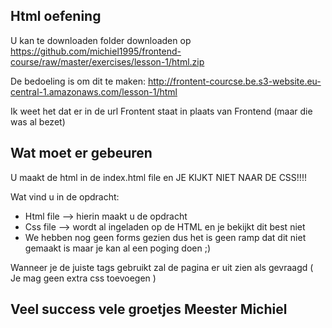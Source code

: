 ## Html oefening

U kan te downloaden folder downloaden op
https://github.com/michiel1995/frontend-course/raw/master/exercises/lesson-1/html.zip

De bedoeling is om dit te maken:
http://frontent-courcse.be.s3-website.eu-central-1.amazonaws.com/lesson-1/html

Ik weet het dat er in de url Frontent staat in plaats van Frontend (maar die was al bezet)

## Wat moet er gebeuren

U maakt de html in de index.html file en JE KIJKT NIET NAAR DE CSS!!!!

Wat vind u in de opdracht:

- Html file --> hierin maakt u de opdracht
- Css file --> wordt al ingeladen op de HTML en je bekijkt dit best niet
- We hebben nog geen forms gezien dus het is geen ramp dat dit niet gemaakt is maar je kan al een poging doen ;)

Wanneer je de juiste tags gebruikt zal de pagina er uit zien als gevraagd ( Je mag geen extra css toevoegen )

## Veel success vele groetjes Meester Michiel
